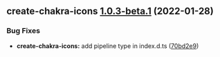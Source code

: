 ## create-chakra-icons [1.0.3-beta.1](https://github.com/kodingdotninja/chakra-icons/compare/create-chakra-icons@v1.0.2...create-chakra-icons@1.0.3-beta.1) (2022-01-28)

### Bug Fixes

- **create-chakra-icons:** add pipeline type in index.d.ts ([70bd2e9](https://github.com/kodingdotninja/chakra-icons/commit/70bd2e9107529e32f0d284637df7c4778f7fdbc3))
